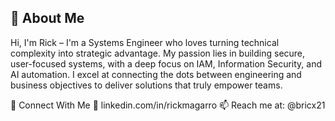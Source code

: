 ## 👋 About Me

Hi, I'm Rick – I'm a Systems Engineer who loves turning technical complexity into strategic advantage. My passion lies in building secure, user-focused systems, with a deep focus on IAM, Information Security, and AI automation. I excel at connecting the dots between engineering and business objectives to deliver solutions that truly empower teams.


💬 Connect With Me
💼 linkedin.com/in/rickmagarro
📫 Reach me at: @bricx21
